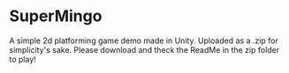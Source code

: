 # SuperMingo
A simple 2d platforming game demo made in Unity.
Uploaded as a .zip for simplicity's sake. Please download and theck the ReadMe in the zip folder to play!
